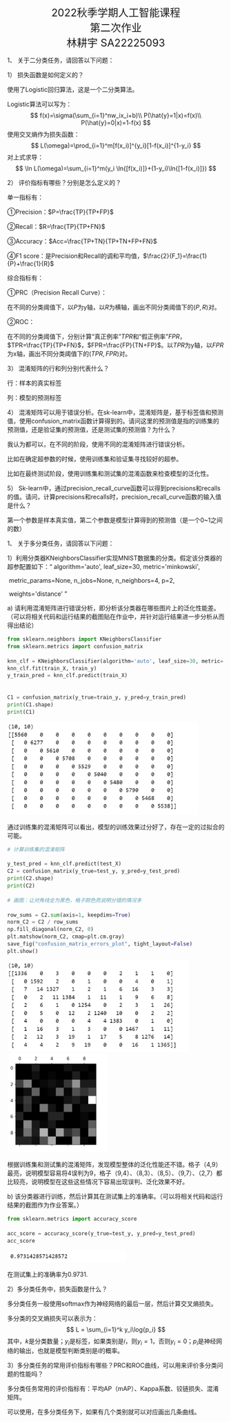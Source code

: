<center><font size=5>2022秋季学期人工智能课程</font></center>

<center><font size=5>第二次作业</font></center>

<center><font size=5>林耕宇 SA22225093</font></center>





1、 关于二分类任务，请回答以下问题：



1） 损失函数是如何定义的？

使用了Logistic回归算法，这是一个二分类算法。

Logistic算法可以写为：
$$
f(x)=\sigma(\sum_{i=1}^nw_ix_i+b)\\
P(\hat{y}=1|x)=f(x)\\
P(\hat{y}=0|x)=1-f(x)
$$
使用交叉熵作为损失函数：
$$
L(\omega)=\prod_{i=1}^m[f(x_i)]^{y_i}[1-f(x_i)]^{1-y_i}
$$
对上式求导：
$$
\ln L(\omega)=\sum_{i=1}^m(y_i \ln{[f(x_i)]}+(1-y_i)\ln{[1-f(x_i)]})
$$


2） 评价指标有哪些？分别是怎么定义的？

单一指标有：

①Precision：$P=\frac{TP}{TP+FP}$

②Recall：$R=\frac{TP}{TP+FN}$

③Accuracy：$Acc=\frac{TP+TN}{TP+TN+FP+FN}$

④F1 score：是Precision和Recall的调和平均值，$\frac{2}{F_1}=\frac{1}{P}+\frac{1}{R}$

综合指标有：

①PRC（Precision Recall Curve）：

在不同的分类阈值下，以$P$为y轴，以$R$为横轴，画出不同分类阈值下的$(P,R)$对。

②ROC：

在不同的分类阈值下，分别计算“真正例率”$TPR$和“假正例率”$FPR$，$TPR=\frac{TP}{TP+FN}$，$FPR=\frac{FP}{TN+FP}$。以$TPR$为y轴，以$FPR$为x轴，画出不同分类阈值下的$(TPR,FPR)$对。



3） 混淆矩阵的行和列分别代表什么？

行：样本的真实标签

列：模型的预测标签



4） 混淆矩阵可以用于错误分析。在sk-learn中，混淆矩阵是，基于标签值和预测值，使用confusion_matrix函数计算得到的。请问这里的预测值是指的训练集的预测值，还是验证集的预测值，还是测试集的预测值？为什么？

我认为都可以，在不同的阶段，使用不同的混淆矩阵进行错误分析。

比如在确定超参数的时候，使用训练集和验证集寻找较好的超参。

比如在最终测试阶段，使用训练集和测试集的混淆函数来检查模型的泛化性。



5） Sk-learn中，通过precision_recall_curve函数可以得到precisions和recalls的值。请问，计算precisions和recalls时，precision_recall_curve函数的输入值是什么？

第一个参数是样本真实值，第二个参数是模型计算得到的预测值（是一个0~1之间的数）





1、 关于多分类任务，请回答以下问题：



1）利用分类器KNeighborsClassifier实现MNIST数据集的分类。假定该分类器的超参配置如下：“ algorithm='auto', leaf_size=30, metric='minkowski',

​      metric_params=None, n_jobs=None, n_neighbors=4, p=2,

​      weights='distance' ”



a) 请利用混淆矩阵进行错误分析，即分析该分类器在哪些图片上的泛化性能差。（可以将相关代码和运行结果的截图贴在作业中，并针对运行结果进一步分析从而得出结论）

```python
from sklearn.neighbors import KNeighborsClassifier
from sklearn.metrics import confusion_matrix

knn_clf = KNeighborsClassifier(algorithm='auto', leaf_size=30, metric='minkowski', metric_params=None, n_jobs=None, n_neighbors=4, p=2, weights='distance')
knn_clf.fit(train_X, train_y)
y_train_pred = knn_clf.predict(train_X)


C1 = confusion_matrix(y_true=train_y, y_pred=y_train_pred)
print(C1.shape)
print(C1)
```

<img src="homework2.assets/image-20221202101819382.png" alt="image-20221202101819382" style="zoom:67%;" />

通过训练集的混淆矩阵可以看出，模型的训练效果过分好了，存在一定的过拟合的可能。

```python
# 计算训练集的混淆矩阵

y_test_pred = knn_clf.predict(test_X)
C2 = confusion_matrix(y_true=test_y, y_pred=y_test_pred)
print(C2.shape)
print(C2)

# 画图：让对角线全为黑色，格子颜色亮说明分错的情况多

row_sums = C2.sum(axis=1, keepdims=True)
norm_C2 = C2 / row_sums
np.fill_diagonal(norm_C2, 0)
plt.matshow(norm_C2, cmap=plt.cm.gray)
save_fig("confusion_matrix_errors_plot", tight_layout=False)
plt.show()
```

<img src="homework2.assets/image-20221202102024133.png" alt="image-20221202102024133" style="zoom:67%;" />

<img src="homework2.assets/image-20221202103500693.png" alt="image-20221202103500693" style="zoom:67%;" />

根据训练集和测试集的混淆矩阵，发现模型整体的泛化性能还不错。格子（4,9）最亮，说明模型容易将4误判为9，格子（9,4）、（8,3）、（8,5）、（9,7）、（2,7）都比较亮，说明模型在这些这些情况下容易出现误判、泛化效果不好。



b) 该分类器进行训练，然后计算其在测试集上的准确率。（可以将相关代码和运行结果的截图作为作业答案。）

```python
from sklearn.metrics import accuracy_score

acc_score = accuracy_score(y_true=test_y, y_pred=y_test_pred)
acc_score
```

<img src="homework2.assets/image-20221202104713814.png" alt="image-20221202104713814" style="zoom:67%;" />

在测试集上的准确率为0.9731.



2）多分类任务中，损失函数是什么？

多分类任务一般使用softmax作为神经网络的最后一层，然后计算交叉熵损失。

多分类的交叉熵损失可以表示为：
$$
L = \sum_{i=1}^k y_i\log{p_i}
$$
 其中，$k$是分类数量；$y_i$是标签，如果类别是$i$，则$y_i=1$，否则$y_i=0$；$p_i$是神经网络的输出，也就是模型判断类别是$i$的概率。



3）多分类任务的常用评价指标有哪些？PRC和ROC曲线，可以用来评价多分类问题的性能吗？

多分类任务常用的评价指标有：平均AP（mAP）、Kappa系数、铰链损失、混淆矩阵。

可以使用，在多分类任务下，如果有几个类别就可以对应画出几条曲线。



